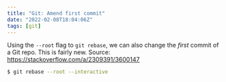 ```yaml
---
title: "Git: Amend first commit"
date: "2022-02-08T18:04:06Z"
tags: [git]
---
```


Using the `--root` flag to `git rebase`, we can also change the _first_ commit of a Git repo.
This is fairly new. Source: https://stackoverflow.com/a/2309391/3600147

```bash
$ git rebase --root --interactive
```


